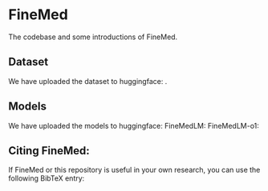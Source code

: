 # FineMed
The codebase and some introductions of FineMed.
## Dataset
We have uploaded the dataset to huggingface: .
## Models
We have uploaded the models to huggingface:
FineMedLM:
FineMedLM-o1:
## Citing FineMed:
If FineMed or this repository is useful in your own research, you can use the following BibTeX entry:

